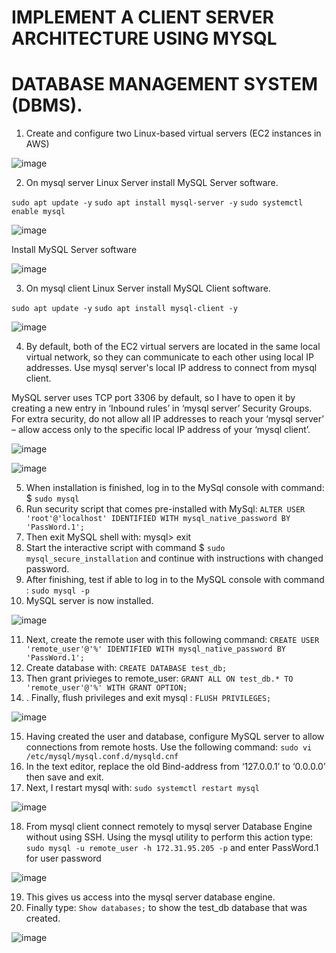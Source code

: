 # IMPLEMENT A CLIENT SERVER ARCHITECTURE USING MYSQL 
# DATABASE MANAGEMENT SYSTEM (DBMS).

1.	Create and configure two Linux-based virtual servers (EC2 instances in AWS)

 ![image](https://user-images.githubusercontent.com/120044190/219702361-77d0d7fe-3983-4f6f-b306-a78ffbd86688.png)


2.	On mysql server Linux Server install MySQL Server software.

`sudo apt update -y`
`sudo apt install mysql-server -y`
`sudo systemctl enable mysql`
 
 ![image](https://user-images.githubusercontent.com/120044190/219702441-17316dc8-d3e9-43ff-8929-94676a17a8eb.png)


Install MySQL Server software

![image](https://user-images.githubusercontent.com/120044190/219702494-4d619849-4b76-4915-8f1a-68e37a82cf3b.png)

 
3.	On mysql client Linux Server install MySQL Client software.

`sudo apt update -y`
`sudo apt install mysql-client -y`

 ![image](https://user-images.githubusercontent.com/120044190/219702566-7d5dd554-7a5f-4425-9f08-d6c622c33462.png)


4.	By default, both of the EC2 virtual servers are located in the same local virtual network, so they can communicate to each other using local IP addresses. Use mysql server's local IP address to connect from mysql client. 

MySQL server uses TCP port 3306 by default, so I have to open it by creating a new entry in ‘Inbound rules’ in ‘mysql server’ Security Groups. For extra security, do not allow all IP addresses to reach your ‘mysql server’ – allow access only to the specific local IP address of your ‘mysql client’.

![image](https://user-images.githubusercontent.com/120044190/219702612-e17bedbd-49aa-4565-85ff-7554a841f0ea.png)

![image](https://user-images.githubusercontent.com/120044190/219702649-14d64a65-a726-40fd-a27b-be6c9bee1824.png)

 
5.	When installation is finished, log in to the MySql console with command: $ `sudo mysql`
6.	Run security script that comes pre-installed with MySql: `ALTER USER 'root'@'localhost' IDENTIFIED WITH mysql_native_password BY 'PassWord.1';`
7.	Then exit MySQL shell with: mysql> exit
8.	Start the interactive script with command $ `sudo mysql_secure_installation` and continue with instructions with changed password.
9.	After finishing, test if able to log in to the MySQL console with command : `sudo mysql -p`
10.	MySQL server is now installed.

![image](https://user-images.githubusercontent.com/120044190/219702736-bbcc4f66-bf3d-45e7-b1f2-75301bd8e9b4.png)

 
11.	Next, create the remote user with this following command: `CREATE USER 'remote_user'@'%' IDENTIFIED WITH mysql_native_password BY 'PassWord.1';`
12.	Create database with: `CREATE DATABASE test_db;`
13.	Then grant privieges to remote_user: `GRANT ALL ON test_db.* TO 'remote_user'@'%' WITH GRANT OPTION;`
14.	. Finally, flush privileges and exit mysql : `FLUSH PRIVILEGES;` 

![image](https://user-images.githubusercontent.com/120044190/219702780-026d0fda-edd7-4ec6-81ca-14720b860465.png)
 

15.	Having created the user and database, configure MySQL server to allow connections from remote hosts. Use the following command: `sudo vi /etc/mysql/mysql.conf.d/mysqld.cnf`
16.	In the text editor, replace the old Bind-address from ‘127.0.0.1’ to ‘0.0.0.0’ then save and exit.
17.	Next, I restart mysql with: `sudo systemctl restart mysql`

 ![image](https://user-images.githubusercontent.com/120044190/219702852-4af3bb7a-b961-40e1-ba8a-6795e8790333.png)


18.	From mysql client connect remotely to mysql server Database Engine without using SSH. 
Using the mysql utility to perform this action type: `sudo mysql -u remote_user -h 172.31.95.205 -p` and enter PassWord.1 for user password
 
![image](https://user-images.githubusercontent.com/120044190/219702915-2dcab193-50cd-4502-929c-3cdde3ecff3a.png)


19.	This gives us access into the mysql server database engine.
20.	Finally type: `Show databases;` to show the test_db database that was created.

![image](https://user-images.githubusercontent.com/120044190/219702980-df128b54-3418-446f-9a89-c2162cfbc9d9.png)



